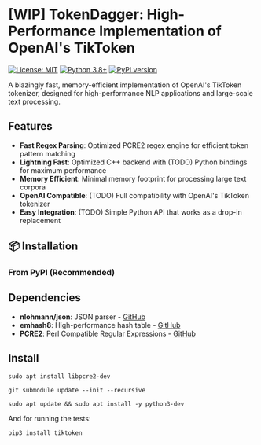 # [WIP] TokenDagger: High-Performance Implementation of OpenAI's TikToken

[![License: MIT](https://img.shields.io/badge/License-MIT-yellow.svg)](https://opensource.org/licenses/MIT)
[![Python 3.8+](https://img.shields.io/badge/python-3.8+-blue.svg)](https://www.python.org/downloads/)
[![PyPI version](https://badge.fury.io/py/tokendagger.svg)](https://badge.fury.io/py/tokendagger)

A blazingly fast, memory-efficient implementation of OpenAI's TikToken tokenizer, designed for high-performance NLP applications and large-scale text processing.

## Features

- **Fast Regex Parsing**: Optimized PCRE2 regex engine for efficient token pattern matching
- **Lightning Fast**: Optimized C++ backend with (TODO) Python bindings for maximum performance
- **Memory Efficient**: Minimal memory footprint for processing large text corpora
- **OpenAI Compatible**: (TODO) Full compatibility with OpenAI's TikToken tokenizer
- **Easy Integration**: (TODO) Simple Python API that works as a drop-in replacement

## 📦 Installation

### From PyPI (Recommended)

## Dependencies
- **nlohmann/json**: JSON parser - [GitHub](https://github.com/nlohmann/json)
- **emhash8**: High-performance hash table - [GitHub](https://github.com/ktprime/emhash)
- **PCRE2**: Perl Compatible Regular Expressions - [GitHub](https://github.com/PCRE2Project/pcre2)

## Install

```
sudo apt install libpcre2-dev
```

```
git submodule update --init --recursive
```

```
sudo apt update && sudo apt install -y python3-dev
```

And for running the tests:
```
pip3 install tiktoken
```
